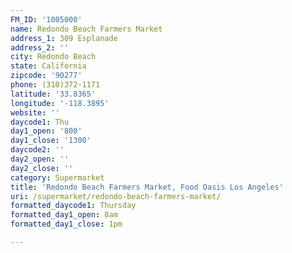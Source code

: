 ```yaml
---
FM_ID: '1005000'
name: Redondo Beach Farmers Market
address_1: 309 Esplanade
address_2: ''
city: Redondo Beach
state: California
zipcode: '90277'
phone: (310)372-1171
latitude: '33.8365'
longitude: '-118.3895'
website: ''
daycode1: Thu
day1_open: '800'
day1_close: '1300'
daycode2: ''
day2_open: ''
day2_close: ''
category: Supermarket
title: 'Redondo Beach Farmers Market, Food Oasis Los Angeles'
uri: /supermarket/redondo-beach-farmers-market/
formatted_daycode1: Thursday
formatted_day1_open: 8am
formatted_day1_close: 1pm

---
```

